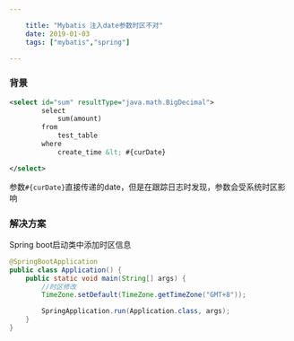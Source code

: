 ```yaml
---

    title: "Mybatis 注入date参数时区不对"
    date: 2019-01-03
    tags: ["mybatis","spring"]

---
```

### 背景
```xml
<select id="sum" resultType="java.math.BigDecimal">
        select
            sum(amount)
        from
            test_table
        where
            create_time &lt; #{curDate}

</select>
```
参数`#{curDate}`直接传递的date，但是在跟踪日志时发现，参数会受系统时区影响  

### 解决方案
Spring boot启动类中添加时区信息  
```java
@SpringBootApplication
public class Application() {
    public static void main(String[] args) {
        //时区修改
        TimeZone.setDefault(TimeZone.getTimeZone("GMT+8"));

        SpringApplication.run(Application.class, args);
    }
}
```